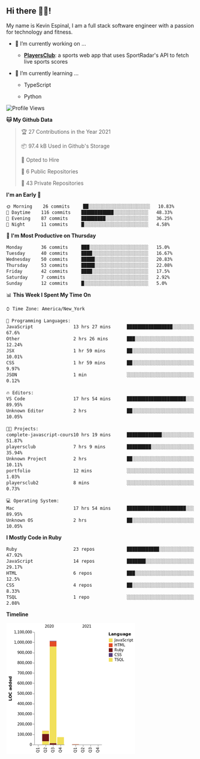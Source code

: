 ## Hi there 👋🏽!

My name is Kevin Espinal, I am a full stack software engineer with a passion for technology and fitness.

- 🔭 I’m currently working on ...

     - **[PlayersClub](https://playersclub.herokuapp.com/#/)**: a sports web app that uses SportRadar's API to fetch live sports scores

- 🌱 I’m currently learning ...

     - TypeScript
     
     - Python
     
<!--START_SECTION:waka-->
![Profile Views](http://img.shields.io/badge/Profile%20Views-0-blue)

**🐱 My Github Data** 

> 🏆 27 Contributions in the Year 2021
 > 
> 📦 97.4 kB Used in Github's Storage 
 > 
> 💼 Opted to Hire
 > 
> 📜 6 Public Repositories 
 > 
> 🔑 43 Private Repositories  
 > 
**I'm an Early 🐤** 

```text
🌞 Morning    26 commits     ██░░░░░░░░░░░░░░░░░░░░░░░   10.83% 
🌆 Daytime    116 commits    ████████████░░░░░░░░░░░░░   48.33% 
🌃 Evening    87 commits     █████████░░░░░░░░░░░░░░░░   36.25% 
🌙 Night      11 commits     █░░░░░░░░░░░░░░░░░░░░░░░░   4.58%

```
📅 **I'm Most Productive on Thursday** 

```text
Monday       36 commits     ███░░░░░░░░░░░░░░░░░░░░░░   15.0% 
Tuesday      40 commits     ████░░░░░░░░░░░░░░░░░░░░░   16.67% 
Wednesday    50 commits     █████░░░░░░░░░░░░░░░░░░░░   20.83% 
Thursday     53 commits     █████░░░░░░░░░░░░░░░░░░░░   22.08% 
Friday       42 commits     ████░░░░░░░░░░░░░░░░░░░░░   17.5% 
Saturday     7 commits      ░░░░░░░░░░░░░░░░░░░░░░░░░   2.92% 
Sunday       12 commits     █░░░░░░░░░░░░░░░░░░░░░░░░   5.0%

```


📊 **This Week I Spent My Time On** 

```text
⌚︎ Time Zone: America/New_York

💬 Programming Languages: 
JavaScript               13 hrs 27 mins      █████████████████░░░░░░░░   67.6% 
Other                    2 hrs 26 mins       ███░░░░░░░░░░░░░░░░░░░░░░   12.24% 
JSX                      1 hr 59 mins        ██░░░░░░░░░░░░░░░░░░░░░░░   10.01% 
CSS                      1 hr 59 mins        ██░░░░░░░░░░░░░░░░░░░░░░░   9.97% 
JSON                     1 min               ░░░░░░░░░░░░░░░░░░░░░░░░░   0.12%

🔥 Editors: 
VS Code                  17 hrs 54 mins      ██████████████████████░░░   89.95% 
Unknown Editor           2 hrs               ██░░░░░░░░░░░░░░░░░░░░░░░   10.05%

🐱‍💻 Projects: 
complete-javascript-cours10 hrs 19 mins      █████████████░░░░░░░░░░░░   51.87% 
playersclub              7 hrs 9 mins        █████████░░░░░░░░░░░░░░░░   35.94% 
Unknown Project          2 hrs               ██░░░░░░░░░░░░░░░░░░░░░░░   10.11% 
portfolio                12 mins             ░░░░░░░░░░░░░░░░░░░░░░░░░   1.03% 
playersclub2             8 mins              ░░░░░░░░░░░░░░░░░░░░░░░░░   0.73%

💻 Operating System: 
Mac                      17 hrs 54 mins      ██████████████████████░░░   89.95% 
Unknown OS               2 hrs               ██░░░░░░░░░░░░░░░░░░░░░░░   10.05%

```

**I Mostly Code in Ruby** 

```text
Ruby                     23 repos            ████████████░░░░░░░░░░░░░   47.92% 
JavaScript               14 repos            ███████░░░░░░░░░░░░░░░░░░   29.17% 
HTML                     6 repos             ███░░░░░░░░░░░░░░░░░░░░░░   12.5% 
CSS                      4 repos             ██░░░░░░░░░░░░░░░░░░░░░░░   8.33% 
TSQL                     1 repo              ░░░░░░░░░░░░░░░░░░░░░░░░░   2.08%

```


**Timeline**

![Chart not found](https://raw.githubusercontent.com/espinalk212/espinalk212/main/charts/bar_graph.png) 


<!--END_SECTION:waka-->


<!--
**espinalk212/espinalk212** is a ✨ _special_ ✨ repository because its `README.md` (this file) appears on your GitHub profile.

Here are some ideas to get you started:

- 🔭 I’m currently working on ...
- 🌱 I’m currently learning ...
- 👯 I’m looking to collaborate on ...
- 🤔 I’m looking for help with ...
- 💬 Ask me about ...
- 📫 How to reach me: ...
- 😄 Pronouns: ...
- ⚡ Fun fact: ...
-->
